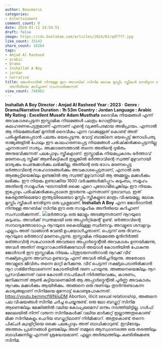 ```yaml
---
author: Beaumaris
categories:
- Entertainment
comment_count: 0
date: 2024-01-11 14:54:51
draft: false
image: https://cdn.boolokam.com/articles/2024/01/qdffff.jpg
like_count: 33142
share_count: 16264
tags:
- Amjad Al Rasheed
- arabic
- Drama
- Inshallah A Boy
- jordan
- narrative
title: ജോർദാനിൽ നിന്നുള്ള ഈ അറബിക് സിനിമ ലോക മുസ്ലിം സ്ത്രീകൾ നേരിടുന്ന ഒരു സാമൂഹിക
  അനീതിയെ കുറിച്ചാണ് സംസാരിക്കുന്നത്
view_count: 746962
---
```


**Inshallah A Boy** **Director : Amjad Al Rasheed** **Year : 2023 ‧** **Genre : Drama/Narrative** **Duration : 1h 53m** **Country : Jordan** **Language : Arabic** **My Rating : Excellent** **Musafir Adam Musthafa** ദൈവീക നിയമങ്ങൾ എന്ന് അവകാശപ്പെടുന്ന ഇസ്ലാമിക നിയമങ്ങൾ പലതും ഗോത്രീയവും കലഹരണപെട്ടതുമാണ് എന്നാണ് എന്റെ വ്യക്തിപരമായ അഭിപ്രായം. എന്നാൽ ആ നിയമങ്ങൾക്ക് മുന്നിൽ ദൈവീകം എന്ന വാക്കുള്ളത് കൊണ്ട് അത് പരിഷ്കരിക്കപ്പെടാൻ പലരും ഭയപ്പെടുന്നു. വോട്ട് ബാങ്കിനെ ഭയപ്പെട്ട് ജനാധിപത്യ രാജ്യങ്ങളിൽ പോലും ഈ കാലഹരണപ്പെട്ട നിയമങ്ങൾ പരിഷ്‌ക്കരിക്കപ്പെടുന്നില്ല എന്നതാണ് സത്യം. അക്കാരണത്താൽ തന്നെ അതിന്റെ ദുരിതം അനുഭവിക്കുന്നത് പലപ്പോഴും സ്ത്രീകളാണ്. ഇസ്ലാമിക നിയമപ്രകാരം ഭർത്താവ് മരണപെട്ട സ്ത്രീക്ക് ആൺകുട്ടികൾ ഇല്ലങ്കിൽ ഭർത്താവിന്റെ സ്വത്ത് മുഴുവനായി ഭാര്യക്കും പെണ്മക്കൾക്കും ലഭിക്കില്ല, അതിന്റെ ഒരു ഭാഗം മരണപ്പെട്ട ഭർത്താവിന്റെ സഹോദരങ്ങൾക്കും അവകാശപ്പെട്ടതാണ്, എനാൽ ഒരു ആണ്കുട്ടിയെങ്കിലും ഉണ്ടങ്കിൽ ആ സ്വത്ത് മുഴുവനായി ആ അമ്മയ്ക്കും മക്കൾക്കും ലഭിക്കും. ഈ നിയമം ഉണ്ടാക്കിയ 1600 വർഷങ്ങൾക്കിപ്പുറം കുടുംബം, സമൂഹം അതിന്റെ സാമൂഹിക ഘടനയിൽ ഒക്കെ ഏറെ പുരോഗമിച്ചെങ്കിലും ഈ നിയമം ഇപ്പോഴും പരിഷ്‌ക്കരിക്കപ്പെടാതെ തുടരുന്നു എന്നതാണ് ദുരാവസ്ഥ. ഇത് കേരളത്തിലെയോ ഇന്ത്യയിലെയോ മുസ്ലിം സ്ത്രീകളുടെ മാത്രം വിഷയമല്ല, ലോക മുസ്ലിം സ്ത്രീകൾ നേരിടുന്ന ഒരു പ്രശ്നമാണ്. **Inshallah A Boy** എന്ന ജോർദാനിൽ നിന്നുള്ള അറബിക് സിനിമ ഈ ഒരു സാമൂഹിക അനീതിയെ കുറിച്ചാണ് സംസാരിക്കുന്നത്.. ![](https://cdn.boolokam.com/articles/2024/01/qdffff.jpg)ഭർത്താവും ഒരു മോളും അടങ്ങുന്നതാണ് നൂറയുടെ കുടുംബം. അവർക്ക് സ്വന്തമായി ഒരു അപ്പാർറ്റ്മെന്റ് ഉണ്ട്. ഭർത്താവിന്റെ സമ്പാദ്യത്തോടൊപ്പം നൂറയുടെ കൈയിലുള്ള സ്വർണവും അവളുടെ ശമ്പളവും എല്ലാം അത് വാങ്ങാൻ വേണ്ടി ഉപയോഗിച്ചതാണ്. പെട്ടന്ന് ഒരു ദിവസം നൂറയുടെ ഭർത്താവ് മരണപ്പെടുന്നു. ഇസ്ലാമിക നിയമത്തെ മുൻനിർത്തി ഭര്ത്താവിന്റ സഹോദരൻ അവരുടെ അപ്പാർട്മെന്റിൽ അവകാശം ഉന്നയിക്കുന്നു, അവൾ അതിന് തയ്യാറാകാതിരിക്കുമ്പോൾ അയാൾ കോടതിയിൽ പോകുന്നു ജോർദാൻ ഈ ഇസ്ലാമിക നിയമം പിന്തുടരുന്നതിനാൽ നൂറക്ക് വീട് നക്ഷ്ട്ടപ്പെടുന്ന അവസ്ഥ ഉണ്ടാവും എന്ന് അവൾ തിരിച്ചറിയുന്നു. അതോടെ അവളുടെ ജീവിതം തന്നെ മാറ്റി മറിക്കുന്നു. വീട് പെട്ടന്ന് നക്ഷ്ട്ടപെടാതിരിക്കാൻ നൂറ ഗര്ഭിണിയാണെന്ന് കോടതിയിൽ നുണ പറയുന്നു. അങ്ങനെയെങ്കിലും നൂറ പ്രസവിക്കുന്നത് വരെ കോടതി നടപടികൾ നിർത്തിവെക്കും, കാരണം, ജനിക്കുന്നത് ആൺ കുട്ടിയാണെങ്കിൽ ആ അപ്പാർട്മെന്റിൽ പൂർണ്ണ അവകാശം നൂറക്കും മക്കൾക്കും ആയിരിക്കും. അങ്ങനെ ഒരു നുണയും തുടർന്നുണ്ടാകുന്ന കാര്യങ്ങളാണ് സിനിമയെ മുന്നോട്ട് കൊണ്ടുപോകുന്നത്. https://youtu.be/nmcfWNjjuDM Abortion, illicit sexual relationship, അങ്ങനെ പല വിഷയങ്ങൾ സിനിമ ചർച്ച ചെയ്യുനുണ്ട്. ഒരു ലോ ബഡ്ജറ്റ് സിനിമ ആണെങ്കിലും മേക്കിങ്ങിൽ വലിയ കോംപ്രമൈസ് ഒന്നും നടത്തിയിട്ടില്ല. ഗൾഫ് മേഖലയിൽ നിന്ന് വരുന്ന സിനിമകൾക്ക് വലിയ മാർക്കറ്റ് ഇല്ലാത്തതുകൊണ്ട് മിക്ക സിനിമകളും ചെറിയ ബഡ്ജറ്റിലാണ് നിർമിക്കാറ്. അതുകൊണ്ട് തന്നെ പിക്ചർ ക്വാളിറ്റിയെ ഒക്കെ പലപ്പോഴും അത് ബാധിക്കാറുണ്ട്. ഇവിടേയും അത്തരം പ്രശ്‌നങ്ങൾ ഉണ്ടങ്കിലും അത് നമ്മുടെ ആസ്വാദനത്തെ ഒരു തരത്തിലും ബാധിക്കുന്നില്ല എന്നത് ശ്രദ്ധേയമാണ്. എല്ലാ അർത്ഥത്തിലും കണ്ടിരിക്കേണ്ട സിനിമ.